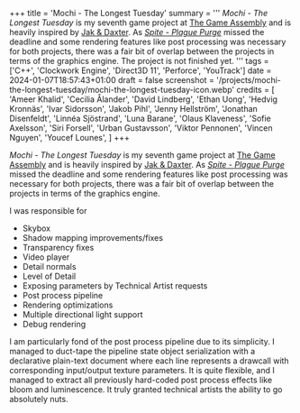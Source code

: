 +++
title = 'Mochi - The Longest Tuesday'
summary = '''
_Mochi - The Longest Tuesday_ is my seventh game project at [The Game Assembly](https://thegameassembly.com) and is 
heavily inspired by [Jak & Daxter](https://en.wikipedia.org/wiki/Jak_and_Daxter). As [_Spite - Plague Purge_](../spite-plague-purge/)
missed the deadline and some rendering features like post processing was necessary for both projects, there was a fair
bit of overlap between the projects in terms of the graphics engine. The project is not finished yet.
'''
tags = ['C++', 'Clockwork Engine', 'Direct3D 11', 'Perforce', 'YouTrack']
date = 2024-01-07T18:57:43+01:00
draft = false
screenshot = '/projects/mochi-the-longest-tuesday/mochi-the-longest-tuesday-icon.webp'
credits = [
    'Ameer Khalid',
    'Cecilia Ålander',
    'David Lindberg',
    'Ethan Uong',
    'Hedvig Kronnäs',
    'Ivar Sidorsson',
    'Jakob Pihl',
    'Jenny Hellström',
    'Jonathan Disenfeldt',
    'Linnéa Sjöstrand',
    'Luna Barane',
    'Olaus Klaveness',
    'Sofie Axelsson',
    'Siri Forsell',
    'Urban Gustavsson',
    'Viktor Pennonen',
    'Vincen Nguyen',
    'Youcef Lounes',
]
+++

_Mochi - The Longest Tuesday_ is my seventh game project at [The Game Assembly](https://thegameassembly.com) and is 
heavily inspired by [Jak & Daxter](https://en.wikipedia.org/wiki/Jak_and_Daxter). As [_Spite - Plague Purge_](../spite-plague-purge/)
missed the deadline and some rendering features like post processing was necessary for both projects, there was a fair
bit of overlap between the projects in terms of the graphics engine.

I was responsible for
* Skybox
* Shadow mapping improvements/fixes
* Transparency fixes
* Video player
* Detail normals
* Level of Detail
* Exposing parameters by Technical Artist requests
* Post process pipeline
* Rendering optimizations
* Multiple directional light support
* Debug rendering

I am particularly fond of the post process pipeline due to its simplicity. I managed to duct-tape the pipeline state object serialization
with a declarative plain-text document where each line represents a drawcall with corresponding input/output texture parameters. It is
quite flexible, and I managed to extract all previously hard-coded post process effects like bloom and luminescence. It truly granted
technical artists the ability to go absolutely nuts.